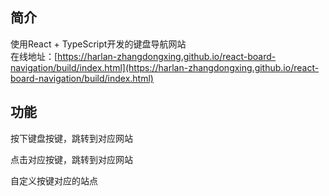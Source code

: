 ## 简介
使用React + TypeScript开发的键盘导航网站  
在线地址：[https://harlan-zhangdongxing.github.io/react-board-navigation/build/index.html](https://harlan-zhangdongxing.github.io/react-board-navigation/build/index.html)  
## 功能
按下键盘按键，跳转到对应网站  
  
点击对应按键，跳转到对应网站
  
自定义按键对应的站点